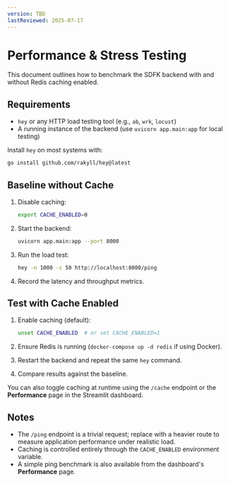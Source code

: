 ```yaml
---
version: TBD
lastReviewed: 2025-07-17
---
```


# Performance & Stress Testing

This document outlines how to benchmark the SDFK backend with and without Redis caching enabled.

## Requirements
- `hey` or any HTTP load testing tool (e.g., `ab`, `wrk`, `locust`)
- A running instance of the backend (use `uvicorn app.main:app` for local testing)

Install `hey` on most systems with:

```bash
go install github.com/rakyll/hey@latest
```

## Baseline without Cache

1. Disable caching:

   ```bash
   export CACHE_ENABLED=0
   ```
2. Start the backend:

   ```bash
   uvicorn app.main:app --port 8000
   ```
3. Run the load test:

   ```bash
   hey -n 1000 -c 50 http://localhost:8000/ping
   ```
4. Record the latency and throughput metrics.

## Test with Cache Enabled

1. Enable caching (default):

   ```bash
   unset CACHE_ENABLED  # or set CACHE_ENABLED=1
   ```
2. Ensure Redis is running (`docker-compose up -d redis` if using Docker).
3. Restart the backend and repeat the same `hey` command.
4. Compare results against the baseline.

You can also toggle caching at runtime using the `/cache` endpoint or the
**Performance** page in the Streamlit dashboard.

## Notes
- The `/ping` endpoint is a trivial request; replace with a heavier route to measure application performance under realistic load.
- Caching is controlled entirely through the `CACHE_ENABLED` environment variable.
- A simple ping benchmark is also available from the dashboard's **Performance**
  page.
